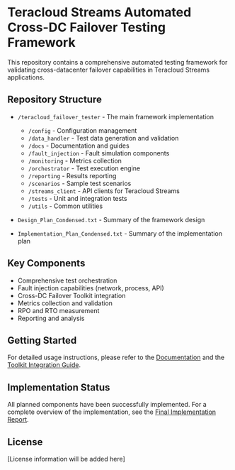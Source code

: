 # Teracloud Streams Automated Cross-DC Failover Testing Framework

This repository contains a comprehensive automated testing framework for validating cross-datacenter failover capabilities in Teracloud Streams applications.

## Repository Structure

- `/teracloud_failover_tester` - The main framework implementation
  - `/config` - Configuration management
  - `/data_handler` - Test data generation and validation
  - `/docs` - Documentation and guides
  - `/fault_injection` - Fault simulation components
  - `/monitoring` - Metrics collection
  - `/orchestrator` - Test execution engine
  - `/reporting` - Results reporting
  - `/scenarios` - Sample test scenarios
  - `/streams_client` - API clients for Teracloud Streams
  - `/tests` - Unit and integration tests
  - `/utils` - Common utilities

- `Design_Plan_Condensed.txt` - Summary of the framework design
- `Implementation_Plan_Condensed.txt` - Summary of the implementation plan

## Key Components

- Comprehensive test orchestration
- Fault injection capabilities (network, process, API)
- Cross-DC Failover Toolkit integration
- Metrics collection and validation
- RPO and RTO measurement
- Reporting and analysis

## Getting Started

For detailed usage instructions, please refer to the [Documentation](teracloud_failover_tester/docs/USAGE.md) and the [Toolkit Integration Guide](teracloud_failover_tester/docs/TOOLKIT_INTEGRATION.md).

## Implementation Status

All planned components have been successfully implemented. For a complete overview of the implementation, see the [Final Implementation Report](teracloud_failover_tester/FINAL_IMPLEMENTATION_REPORT.md).

## License

[License information will be added here]